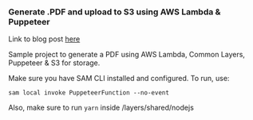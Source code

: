 ### Generate .PDF and upload to S3 using AWS Lambda & Puppeteer

Link to blog post [here](https://dev.to/danstanhope/create-and-upload-pdf-to-s3-using-aws-lambda-puppeteer-219o)

Sample project to generate a PDF using AWS Lambda, Common Layers, Puppeteer & S3 for storage.

Make sure you have SAM CLI installed and configured. To run, use:

```sam local invoke PuppeteerFunction --no-event```

Also, make sure to run ```yarn``` inside /layers/shared/nodejs 